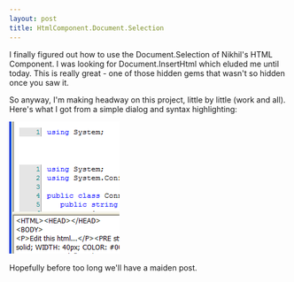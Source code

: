 ```yaml
---
layout: post
title: HtmlComponent.Document.Selection
---
```

<p>I finally figured out how to use the Document.Selection of Nikhil's HTML Component. I was looking for Document.InsertHtml which eluded me until today. This is really great - one of those hidden gems that wasn't so hidden once you saw it.</p>
<p>So anyway, I'm making headway on this project, little by little (work and all). Here's what I got from a simple dialog and syntax highlighting:</p>
<p><img height="239" alt="" src="/assets/images/SyntaxHighlighting.gif" width="199" border="0" /></p>
<p>Hopefully before too long we'll have a maiden post.</p>